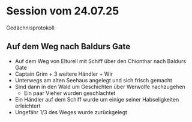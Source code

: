 # Session vom 24.07.25

Gedächnisprotokoll:

## Auf dem Weg nach Baldurs Gate

- Auf dem Weg von Elturell mit Schiff über den Chionthar nach Baldurs Gate
- Captain Grim + 3 weitere Händler + Wir
- Unterwegs am alten Seehaus angelegt und sich frisch gemacht
- Sind dann in den Wald um Geschichten über Werwölfe nachzugehen
    - Ein paar Vieher wurden geschlachtet
- Ein Händler auf dem Schiff wurde um einige seiner Habseligkeiten erleichtert
- Ungefähr 1/3 des Weges wurde zurückgelegt


